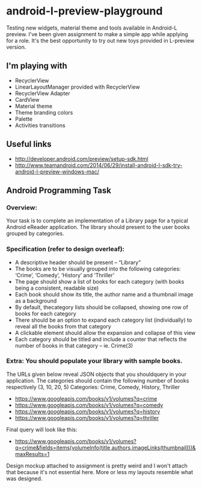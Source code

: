 android-l-preview-playground
============================
Testing new widgets, material theme and tools available in Android-L preview. I've been given assignment to make a simple app while applying for a role. It's the best opportunity to try out new toys provided in L-preview version.

## I'm playing with
 - RecyclerView 
 - LinearLayoutManager provided with RecyclerView
 - RecyclerView Adapter
 - CardView
 - Material theme
 - Theme branding colors
 - Palette
 - Activities transitions

## Useful links
 - http://developer.android.com/preview/setup-sdk.html
 - http://www.teamandroid.com/2014/06/29/install-android-l-sdk-try-android-l-preview-windows-mac/

## Android Programming Task
### Overview:
Your task is to complete an implementation of a Library page for a typical Android eReader application.
The library should present to the user books grouped by categories.
### Specification (refer to design overleaf): 
 - A descriptive header should be present – “Library” 
 - The books are to be visually grouped into the following categories: ‘Crime’, ‘Comedy’, ‘History’ and ‘Thriller’
 - The page should show a list of books for each category (with books being a consistent, readable size)
  - Each book should show its title, the author name and a thumbnail image as a background 
  - By default, thecategory lists should be collapsed, showing one row of books for each category
  - There should be an option to expand each category list (individually) to reveal all the books from that category 
  - A clickable element should allow the expansion and collapse of this view 
 - Each category  should be titled and include a counter that reflects the number of books in that category –  ie. Crime(3)

### Extra: You  should populate your library with sample books.
The URLs given below reveal JSON objects that you shouldquery in your application. The categories should contain the following number of books respectively (3, 10, 20, 5) Categories: Crime, Comedy, History, Thriller
 - https://www.googleapis.com/books/v1/volumes?q=crime
 - https://www.googleapis.com/books/v1/volumes?q=comedy
 - https://www.googleapis.com/books/v1/volumes?q=history
 - https://www.googleapis.com/books/v1/volumes?q=thriller

Final query will look like this:
 - https://www.googleapis.com/books/v1/volumes?q=crime&fields=items(volumeInfo(title,authors,imageLinks(thumbnail)))&maxResults=1

Design mockup attached to assignment is pretty weird and I won't attach that because it's not essential here. More or less my layouts resemble what was designed.
